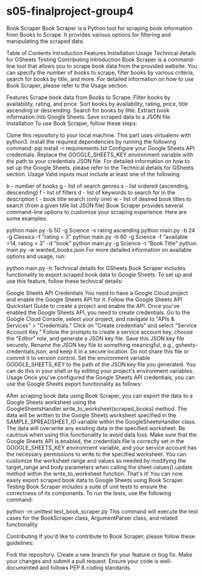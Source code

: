 # s05-finalproject-group4
Book Scraper Book Scraper is a Python tool for scraping book information from Books to Scrape. It provides various options for filtering and manipulating the scraped data.

Table of Contents Introduction Features Installation Usage Technical details for GSheets Testing Contributing Introduction Book Scraper is a command-line tool that allows you to scrape book data from the provided website. You can specify the number of books to scrape, filter books by various criteria, search for books by title, and more. For detailed information on how to use Book Scraper, please refer to the Usage section.

Features Scrape book data from Books to Scrape. Filter books by availability, rating, and price. Sort books by availability, rating, price, title ascending or descending. Search for books by title. Extract book information into Google Sheets. Save scraped data to a JSON file. Installation To use Book Scraper, follow these steps:

Clone this repository to your local machine. This part uses virtualenv with python3. Install the required dependencies by running the following command: pip install -r requirements.txt Configure your Google Sheets API credentials. Replace the GOOGLE_SHEETS_KEY environment variable with the path to your credentials JSON file. For detailed information on how to set up the Google Sheets, please refer to the Technical details for GSheets section. Usage Valid inputs must include at least one of the following:

b - number of books g - list of search genres s - list ordered {ascending, descending} f - list of filters d - list of keywords to search for in the description t - book title search (only one) w - list of desired book titles to search (from a given title list JSON file) Book Scraper provides several command-line options to customize your scraping experience. Here are some examples:

python main.py -b 50 -g Science -s rating ascending python main.py -b 24 -g Classics -f "rating < 3" python main.py -b 60 -g Science -f "available =14, rating < 3" -d "book" python main.py -g Science -t "Book Title" python main.py -w wanted_books.json For more detailed information on available options and usage, run:

python main.py -h Technical details for GSheets Book Scraper includes functionality to export scraped book data to Google Sheets. To set up and use this feature, follow these technical details:

Google Sheets API Credentials You need to have a Google Cloud project and enable the Google Sheets API for it. Follow the Google Sheets API Quickstart Guide to create a project and enable the API. Once you've enabled the Google Sheets API, you need to create credentials. Go to the Google Cloud Console, select your project, and navigate to "APIs & Services" > "Credentials." Click on "Create credentials" and select "Service Account Key." Follow the prompts to create a service account key, choose the "Editor" role, and generate a JSON key file. Save this JSON key file securely. Rename the JSON key file to something meaningful, e.g., gsheets-credentials.json, and keep it in a secure location. Do not share this file or commit it to version control. Set the environment variable GOOGLE_SHEETS_KEY to the path of the JSON key file you generated. You can do this in your shell or by editing your project's environment variables. Usage Once you've configured the Google Sheets API credentials, you can use the Google Sheets export functionality as follows:

After scraping book data using Book Scraper, you can export the data to a Google Sheets worksheet using the GoogleSheetsHandler.write_to_worksheet(scraped_books) method. The data will be written to the Google Sheets worksheet specified in the SAMPLE_SPREADSHEET_ID variable within the GoogleSheetsHandler class. The data will overwrite any existing data in the specified worksheet. Be cautious when using this functionality to avoid data loss. Make sure that the Google Sheets API is enabled, the credentials file is correctly set in the GOOGLE_SHEETS_KEY environment variable, and your service account has the necessary permissions to write to the specified worksheet. You can customize the worksheet range and values as needed by modifying the target_range and body parameters when calling the sheet.values().update method within the write_to_worksheet function. That's it! You can now easily export scraped book data to Google Sheets using Book Scraper. Testing Book Scraper includes a suite of unit tests to ensure the correctness of its components. To run the tests, use the following command:

python -m unittest test_book_scraper.py This command will execute the test cases for the BookScraper class, ArgumentParser class, and related functionality.

Contributing If you'd like to contribute to Book Scraper, please follow these guidelines:

Fork the repository. Create a new branch for your feature or bug fix. Make your changes and submit a pull request. Ensure your code is well-documented and follows PEP 8 coding standards.
